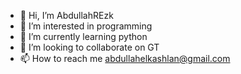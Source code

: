 - 👋 Hi, I’m AbdullahREzk
- 👀 I’m interested in programming
- 🌱 I’m currently learning python
- 💞️ I’m looking to collaborate on GT
- 📫 How to reach me abdullahelkashlan@gmail.com

<!---
AbdullahREzk2/AbdullahREzk2 is a ✨ special ✨ repository because its `README.md` (this file) appears on your GitHub profile.
You can click the Preview link to take a look at your changes.
--->
